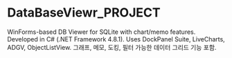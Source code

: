 # DataBaseViewr_PROJECT
WinForms-based DB Viewer for SQLite with chart/memo features. Developed in C# (.NET Framework 4.8.1). Uses DockPanel Suite, LiveCharts, ADGV, ObjectListView. 그래프, 메모, 도킹, 필터 가능한 데이터 그리드 기능 포함.
